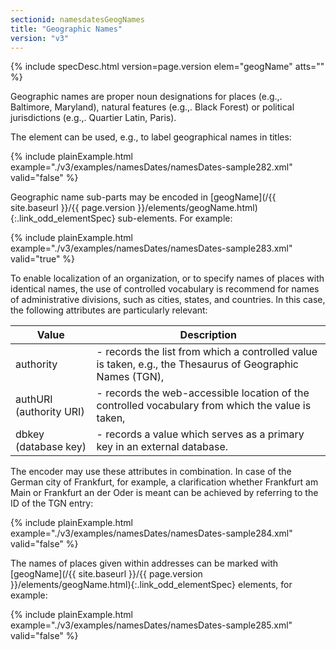 ```yaml
---
sectionid: namesdatesGeogNames
title: "Geographic Names"
version: "v3"
---
```






{% include specDesc.html version=page.version elem="geogName" atts="" %}



Geographic names are proper noun designations for places (e.g.,. Baltimore, Maryland),
natural features (e.g.,. Black Forest) or political jurisdictions (e.g.,. Quartier
Latin,
Paris).

The element can be used, e.g., to label geographical names in titles:

{% include plainExample.html example="./v3/examples/namesDates/namesDates-sample282.xml" valid="false" %}


Geographic name sub-parts may be encoded in [geogName](/{{ site.baseurl }}/{{ page.version }}/elements/geogName.html){:.link_odd_elementSpec} sub-elements.
For example:

{% include plainExample.html example="./v3/examples/namesDates/namesDates-sample283.xml" valid="true" %}

To enable localization of an organization, or to specify names of places with identical
names, the use of controlled vocabulary is recommend for names of administrative divisions,
such as cities, states, and countries. In this case, the following attributes are
particularly relevant:

<table class="table table-striped table-hover">
   <thead>
      <tr>
         <th>Value</th>
         <th>Description</th>
      </tr>
   </thead>
   <tbody>
      <tr>
         <td>
            <span class="att">authority</span>
         </td>
         <td> - records the list from which a controlled value is taken, e.g., the Thesaurus of
            Geographic Names (TGN),
         </td>
      </tr>
      <tr>
         <td>
            <span class="att">authURI</span> (authority URI)
         </td>
         <td> - records the web-accessible location of the controlled vocabulary from which the
            value is taken,
         </td>
      </tr>
      <tr>
         <td>
            <span class="att">dbkey</span> (database key)
         </td>
         <td> - records a value which serves as a primary key in an external database.</td>
      </tr>
   </tbody>
</table>
The encoder may use these attributes in combination. In case of the German city of
Frankfurt, for example, a clarification whether Frankfurt am Main or Frankfurt an
der Oder
is meant can be achieved by referring to the ID of the TGN entry:

{% include plainExample.html example="./v3/examples/namesDates/namesDates-sample284.xml" valid="false" %}


The names of places given within addresses can be marked with [geogName](/{{ site.baseurl }}/{{ page.version }}/elements/geogName.html){:.link_odd_elementSpec} elements, for example:

{% include plainExample.html example="./v3/examples/namesDates/namesDates-sample285.xml" valid="false" %}

